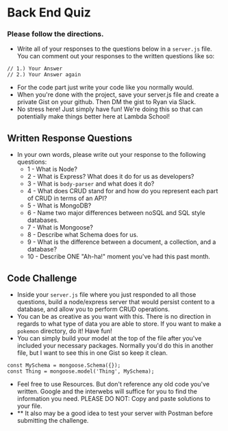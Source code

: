 # Back End Quiz

### Please follow the directions.
* Write all of your responses to the questions below in a `server.js` file. You can comment out your responses to the written questions like so:

```
// 1.) Your Answer
// 2.) Your Answer again
```
* For the code part just write your code like you normally would.
* When you're done with the project, save your server.js file and create a private Gist on your github. Then DM the gist to Ryan via Slack.
* No stress here! Just simply have fun! We're doing this so that can potentially make things better here at Lambda School!

## Written Response Questions
 * In your own words, please write out your response to the following questions:
   * 1 - What is Node?
   * 2 - What is Express? What does it do for us as developers?
   * 3 - What is `body-parser` and what does it do?
   * 4 - What does CRUD stand for and how do you represent each part of CRUD in terms of an API?
   * 5 - What is MongoDB?
   * 6 - Name two major differences between noSQL and SQL style databases.
   * 7 - What is Mongoose?
   * 8 - Describe what Schema does for us.
   * 9 - What is the difference between a document, a collection, and a database?
   * 10 - Describe ONE "Ah-ha!" moment you've had this past month.

## Code Challenge
  * Inside your `server.js` file where you just responded to all those questions, build a node/express server that would persist content to a database, and allow you to perform CRUD operations.
  * You can be as creative as you want with this. There is no direction in regards to what type of data you are able to store. If you want to make a `pokemon` directory, do it! Have fun!
  * You can simply build your model at the top of the file after you've included your necessary packages. Normally you'd do this in another file, but I want to see this in one Gist so keep it clean.

  ```
  const MySchema = mongoose.Schema({});
  const Thing = mongoose.model('Thing', MySchema);
  ```
  * Feel free to use Resources. But don't reference any old code you've written. Google and the interwebs will suffice for you to find the information you need. PLEASE DO NOT: Copy and paste solutions to your file.
  * ** It also may be a good idea to test your server with Postman before submitting the challenge.

